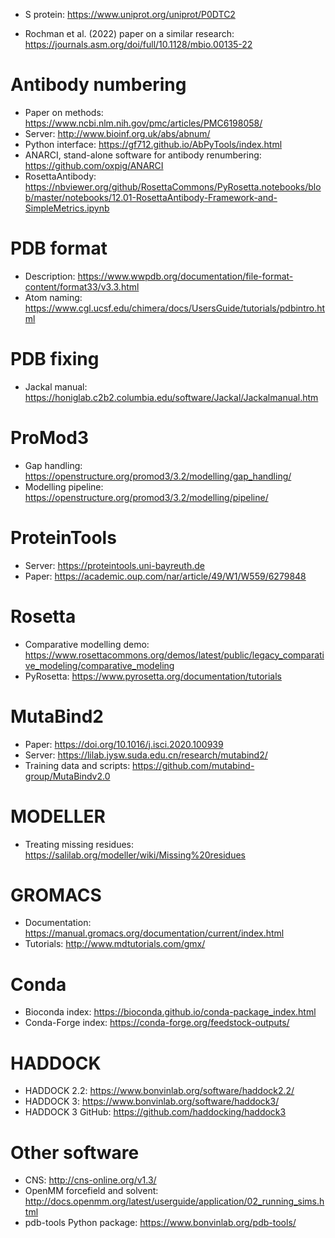 * S protein: https://www.uniprot.org/uniprot/P0DTC2

* Rochman et al. (2022) paper on a similar research: https://journals.asm.org/doi/full/10.1128/mbio.00135-22

Antibody numbering
==================

* Paper on methods: https://www.ncbi.nlm.nih.gov/pmc/articles/PMC6198058/
* Server: http://www.bioinf.org.uk/abs/abnum/
* Python interface: https://gf712.github.io/AbPyTools/index.html
* ANARCI, stand-alone software for antibody renumbering: https://github.com/oxpig/ANARCI
* RosettaAntibody: https://nbviewer.org/github/RosettaCommons/PyRosetta.notebooks/blob/master/notebooks/12.01-RosettaAntibody-Framework-and-SimpleMetrics.ipynb

PDB format
==========

* Description: https://www.wwpdb.org/documentation/file-format-content/format33/v3.3.html
* Atom naming: https://www.cgl.ucsf.edu/chimera/docs/UsersGuide/tutorials/pdbintro.html

PDB fixing
==========

* Jackal manual: https://honiglab.c2b2.columbia.edu/software/Jackal/Jackalmanual.htm

ProMod3
=======

* Gap handling: https://openstructure.org/promod3/3.2/modelling/gap_handling/
* Modelling pipeline: https://openstructure.org/promod3/3.2/modelling/pipeline/

ProteinTools
============

* Server: https://proteintools.uni-bayreuth.de
* Paper: https://academic.oup.com/nar/article/49/W1/W559/6279848

Rosetta
=======

* Comparative modelling demo: https://www.rosettacommons.org/demos/latest/public/legacy_comparative_modeling/comparative_modeling
* PyRosetta: https://www.pyrosetta.org/documentation/tutorials

MutaBind2
=========

* Paper: https://doi.org/10.1016/j.isci.2020.100939
* Server: https://lilab.jysw.suda.edu.cn/research/mutabind2/
* Training data and scripts: https://github.com/mutabind-group/MutaBindv2.0

MODELLER
========

* Treating missing residues: https://salilab.org/modeller/wiki/Missing%20residues

GROMACS
=======

* Documentation: https://manual.gromacs.org/documentation/current/index.html
* Tutorials: http://www.mdtutorials.com/gmx/

Conda
=====

* Bioconda index: https://bioconda.github.io/conda-package_index.html
* Conda-Forge index: https://conda-forge.org/feedstock-outputs/

HADDOCK
=======

* HADDOCK 2.2: https://www.bonvinlab.org/software/haddock2.2/
* HADDOCK 3: https://www.bonvinlab.org/software/haddock3/
* HADDOCK 3 GitHub: https://github.com/haddocking/haddock3

Other software
==============

* CNS: http://cns-online.org/v1.3/
* OpenMM forcefield and solvent: http://docs.openmm.org/latest/userguide/application/02_running_sims.html
* pdb-tools Python package: https://www.bonvinlab.org/pdb-tools/
